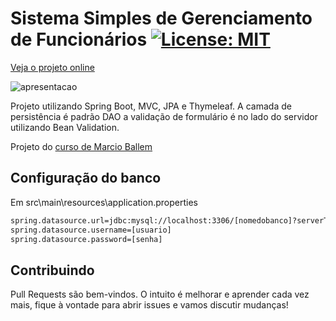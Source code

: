 # Sistema Simples de Gerenciamento de Funcionários [![License: MIT](https://img.shields.io/badge/License-MIT-yellow.svg)](https://opensource.org/licenses/MIT)
[Veja o projeto online](https://gerenciador-funcionario.herokuapp.com/)

![apresentacao](https://media.giphy.com/media/UUtvUhw0IfX3W861b6/giphy.gif)

Projeto utilizando Spring Boot, MVC, JPA e Thymeleaf. 
A camada de persistência é padrão DAO a validação de formulário é no lado do servidor utilizando Bean Validation.

Projeto do [curso de Marcio Ballem](https://www.udemy.com/course/spring-boot-mvc-com-thymeleaf/)

## Configuração do banco

Em src\main\resources\application.properties

```bash
spring.datasource.url=jdbc:mysql://localhost:3306/[nomedobanco]?serverTimezone=UTC
spring.datasource.username=[usuario]
spring.datasource.password=[senha]
```

## Contribuindo
Pull Requests são bem-vindos. O intuito é melhorar e aprender cada vez mais, fique à vontade para abrir issues e vamos discutir mudanças!
